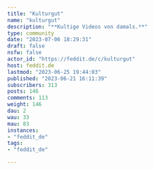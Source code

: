 ```yaml
---
title: "Kulturgut" 
name: "kulturgut"
description: "**Kultige Videos von damals.**"
type: community
date: "2023-07-06 18:29:31"
draft: false
nsfw: false
actor_id: "https://feddit.de/c/kulturgut"
host: feddit.de
lastmod: "2023-06-25 19:44:03"
published: "2023-06-21 16:11:39"
subscribers: 313
posts: 146
comments: 113
weight: 146
dau: 2
wau: 33
mau: 83
instances:
- "feddit_de"
tags: 
- "feddit_de"

---
```

